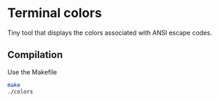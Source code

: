 # Terminal colors
Tiny tool that displays the colors associated with ANSI escape codes.

## Compilation
Use the Makefile
```sh
make
./colors
```